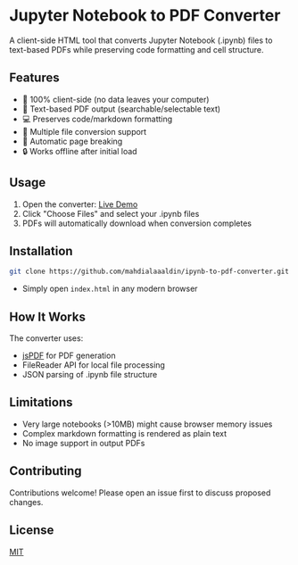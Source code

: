 # Jupyter Notebook to PDF Converter

A client-side HTML tool that converts Jupyter Notebook (.ipynb) files to text-based PDFs while preserving code formatting and cell structure.

## Features
- 🚀 100% client-side (no data leaves your computer)
- 📖 Text-based PDF output (searchable/selectable text)
- 💻 Preserves code/markdown formatting
- 📁 Multiple file conversion support
- 🎯 Automatic page breaking
- 🔒 Works offline after initial load

## Usage
1. Open the converter: [Live Demo](https://mahdialaaaldin.github.io/ipynb-to-pdf-converter/)
2. Click "Choose Files" and select your .ipynb files
3. PDFs will automatically download when conversion completes

## Installation
```bash
git clone https://github.com/mahdialaaaldin/ipynb-to-pdf-converter.git
```
- Simply open `index.html` in any modern browser

## How It Works
The converter uses:
- [jsPDF](https://parall.ax/products/jspdf) for PDF generation
- FileReader API for local file processing
- JSON parsing of .ipynb file structure

## Limitations
- Very large notebooks (>10MB) might cause browser memory issues
- Complex markdown formatting is rendered as plain text
- No image support in output PDFs

## Contributing
Contributions welcome! Please open an issue first to discuss proposed changes.

## License
[MIT](LICENSE)
